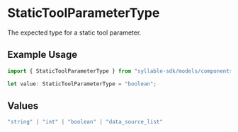 # StaticToolParameterType

The expected type for a static tool parameter.

## Example Usage

```typescript
import { StaticToolParameterType } from "syllable-sdk/models/components";

let value: StaticToolParameterType = "boolean";
```

## Values

```typescript
"string" | "int" | "boolean" | "data_source_list"
```